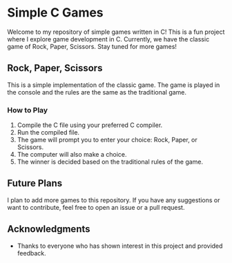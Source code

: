 
# Simple C Games

Welcome to my repository of simple games written in C! This is a fun project where I explore game development in C. Currently, we have the classic game of Rock, Paper, Scissors. Stay tuned for more games!

## Rock, Paper, Scissors

This is a simple implementation of the classic game. The game is played in the console and the rules are the same as the traditional game.

### How to Play

1. Compile the C file using your preferred C compiler.
2. Run the compiled file.
3. The game will prompt you to enter your choice: Rock, Paper, or Scissors.
4. The computer will also make a choice.
5. The winner is decided based on the traditional rules of the game.

## Future Plans

I plan to add more games to this repository. If you have any suggestions or want to contribute, feel free to open an issue or a pull request.

## Acknowledgments

* Thanks to everyone who has shown interest in this project and provided feedback.
